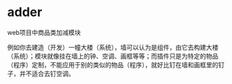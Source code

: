 # adder
web项目中商品类加减模块

例如你去建造（开发）一幢大楼（系统），墙可以认为是组件，由它去构建大楼（系统）；模块就像挂在墙上的钟、空调、画框等等；而插件只是为特定的物品（程序）定制，不能应用于别的类似的物品（程序），就好比钉在墙和画框里的钉子，并不适合去钉空调。
